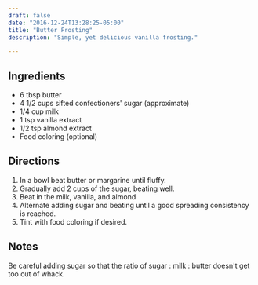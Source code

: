 ```yaml
---
draft: false
date: "2016-12-24T13:28:25-05:00"
title: "Butter Frosting"
description: "Simple, yet delicious vanilla frosting."

---
```


## Ingredients

* 6 tbsp butter
* 4 1/2 cups sifted confectioners' sugar (approximate)
* 1/4 cup milk
* 1 tsp vanilla extract
* 1/2 tsp almond extract
* Food coloring (optional)

## Directions

1. In a bowl beat butter or margarine until fluffy.
2. Gradually add 2 cups of the sugar, beating well.
3. Beat in the milk, vanilla, and almond
4. Alternate adding sugar and beating until a good spreading consistency is reached.
5. Tint with food coloring if desired.

## Notes

Be careful adding sugar so that the ratio of sugar : milk : butter doesn't get too out of whack.
